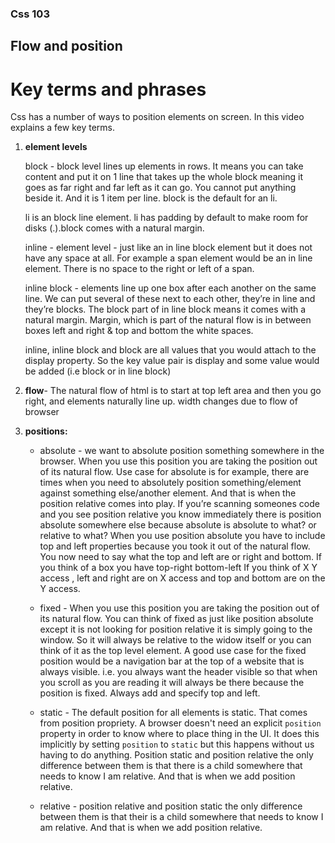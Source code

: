 ### Css 103

## Flow and position
# Key terms and phrases

Css has a number of ways to position elements on screen. In this video explains a few key terms. 

1. **element levels**
    
    block - block level lines up elements in rows. It means you can take content and put it on 1 line that takes up the whole block  meaning it goes as far right and far left as it can go. You cannot put anything beside it. And it is 1 item per line. block is the default for an li.
    
    li is an block line element. li has padding by default to make room for disks (.).block comes with a natural margin.
    
    inline - element level - just like an in line block element but it does not have any space at all. For example a span element would be an in line element. There is no space to the right or left of a span.
    
    inline block - elements line up one box after each another on the same line. We can put several of these next to each other, they’re in line and they’re blocks. The block part of in line block means it comes with a natural margin. Margin, which is part of the natural flow is in between boxes left and right &  top and bottom the white spaces.

    inline, inline block and block are all values that you would attach to the display property. So the key value pair is display and some value would be added (i.e block or in line block)


2. **flow**- The natural flow of html is to start at top left area and then you go right, and elements naturally line up. width changes due to flow of browser 

3. **positions:**
    - absolute - we want to absolute position something somewhere in the browser. When you use this position you are taking the position out of its natural flow. Use case for absolute is for example, there are times when you need to absolutely  position something/element against something else/another element. And that is when the position relative comes into play. If you’re scanning someones code and you see position relative you know immediately   there is position absolute somewhere else because absolute is absolute to what? or relative to what? When you use position absolute you have to include top and left properties because you took it out of the natural flow. You now need to say what the top and left are or right and bottom. If you think of a box you have top-right bottom-left If you think of X Y access , left and right are on X access and top and bottom are on the Y access.

    - fixed - When you use this position you are taking the position out of its natural flow. You can think of fixed as just like position absolute except it is not looking for  position relative it is simply going to the window. So it will always be relative to the widow itself or you can think of it as the top level element. A good use case for the fixed position would be a navigation bar at the top of a  website that is always visible. i.e. you always want the header visible so that when you scroll as you are reading it will always be there because the position is fixed. Always add and specify top and left.

    - static - The default position for all elements is static. That comes from position propriety. A browser doesn't need an explicit `position` property in order to know where to place thing in the UI. It does this implicitly by setting `position` to `static` but this happens without us having to do anything. Position static and position relative the only difference between them is that there is a child somewhere that needs to know I am relative. And that is when we add position relative.

    - relative - position relative and position static the only difference between them is that their is a child somewhere that needs to know I am relative. And that is when we add position relative.